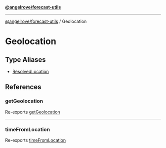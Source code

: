 [**@angelrove/forecast-utils**](../README.md)

***

[@angelrove/forecast-utils](../modules.md) / Geolocation

# Geolocation

## Type Aliases

- [ResolvedLocation](type-aliases/ResolvedLocation.md)

## References

### getGeolocation

Re-exports [getGeolocation](../index/functions/getGeolocation.md)

***

### timeFromLocation

Re-exports [timeFromLocation](../index/functions/timeFromLocation.md)
